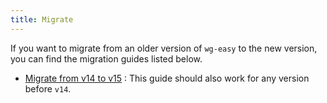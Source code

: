 ```yaml
---
title: Migrate
---
```


If you want to migrate from an older version of `wg-easy` to the new version, you can find the migration guides listed below.

- [Migrate from v14 to v15](./from-14-to-15.md) : This guide should also work for any version before `v14`.

